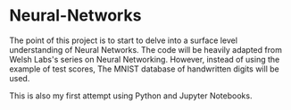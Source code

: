 # Neural-Networks

The point of this project is to start to delve into a surface level understanding of Neural Networks. 
The code will be heavily adapted from Welsh Labs's series on Neural Networking. However, instead of using the example of
test scores, The MNIST database of handwritten digits will be used. 

This is also my first attempt using Python and Jupyter Notebooks. 
